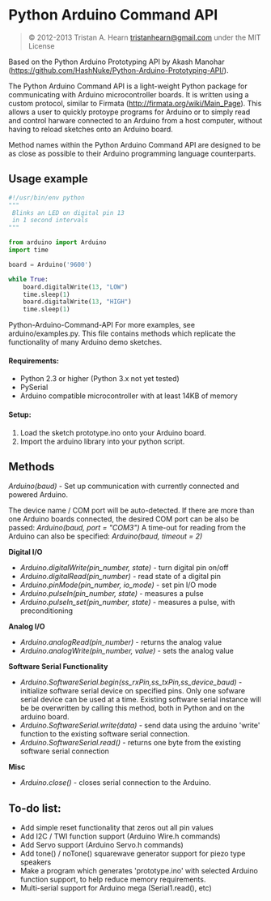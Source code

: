 # Python Arduino Command API

> &copy; 2012-2013 Tristan A. Hearn <tristanhearn@gmail.com>
> under the MIT License

Based on the Python Arduino Prototyping API by Akash Manohar (https://github.com/HashNuke/Python-Arduino-Prototyping-API/).

The Python Arduino Command API is a light-weight Python package for communicating with Arduino microcontroller boards. It is written
using a custom protocol, similar to Firmata (http://firmata.org/wiki/Main_Page). This allows a user to quickly protoype programs
for Arduino or to simply read and control harware connected to an Arduino from a host computer, without having to reload sketches onto an Arduino board.

Method names within the Python Arduino Command API are designed to be as close as possible to their Arduino programming language counterparts.

## Usage example
```python
#!/usr/bin/env python
"""
 Blinks an LED on digital pin 13
 in 1 second intervals
"""

from arduino import Arduino
import time

board = Arduino('9600')

while True:
    board.digitalWrite(13, "LOW")
    time.sleep(1)
    board.digitalWrite(13, "HIGH")
    time.sleep(1)
```
Python-Arduino-Command-API
For more examples, see arduino/examples.py. This file contains methods which replicate
the functionality of many Arduino demo sketches. 

#### Requirements:
* Python 2.3 or higher (Python 3.x not yet tested)
* PySerial
* Arduino compatible microcontroller with at least 14KB of memory 

#### Setup:

1. Load the sketch prototype.ino onto your Arduino board.
2. Import the arduino library into your python script.

## Methods

*Arduino(baud)* - Set up communication with currently connected and powered Arduino. 

The device name / COM port will be auto-detected. If there are more than one Arduino boards connected,
the desired COM port can be also be passed:
*Arduino(baud, port = "COM3")* 
A time-out for reading from the Arduino can also be specified:
*Arduino(baud, timeout = 2)* 

**Digital I/O**

* *Arduino.digitalWrite(pin_number, state)* - turn digital pin on/off
* *Arduino.digitalRead(pin_number)* - read state of a digital pin
* *Arduino.pinMode(pin_number, io_mode)* - set pin I/O mode
* *Arduino.pulseIn(pin_number, state)* - measures a pulse  
* *Arduino.pulseIn_set(pin_number, state)* - measures a pulse, with preconditioning

**Analog I/O**

* *Arduino.analogRead(pin_number)* - returns the analog value
* *Arduino.analogWrite(pin_number, value)* - sets the analog value

**Software Serial Functionality**

* *Arduino.SoftwareSerial.begin(ss_rxPin,ss_txPin,ss_device_baud)* - initialize software serial device on 
specified pins. 
Only one sofware serial device can be used at a time. Existing software serial instance will 
be be overwritten by calling this method, both in Python and on the arduino board.
* *Arduino.SoftwareSerial.write(data)* - send data using the arduino 'write' function to the existing software serial connection.
* *Arduino.SoftwareSerial.read()* - returns one byte from the existing software serial connection

**Misc**

* *Arduino.close()* - closes serial connection to the Arduino.

## To-do list:
* Add simple reset functionality that zeros out all pin values
* Add I2C / TWI function support (Arduino Wire.h commands)
* Add Servo support (Arduino Servo.h commands)
* Add tone() / noTone() squarewave generator support for piezo type speakers
* Make a program which generates 'prototype.ino' with selected Arduino function support, to help reduce memory requirements.
* Multi-serial support for Arduino mega (Serial1.read(), etc)